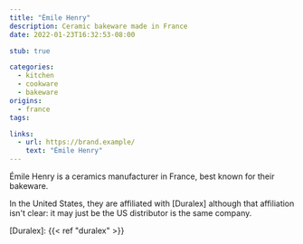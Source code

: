 ```yaml
---
title: "Émile Henry"
description: Ceramic bakeware made in France
date: 2022-01-23T16:32:53-08:00

stub: true

categories:
  - kitchen
  - cookware
  - bakeware
origins:
  - france
tags:

links:
  - url: https://brand.example/
    text: "Émile Henry"
---
```


Émile Henry is a ceramics manufacturer in France, best known for their bakeware.

In the United States, they are affiliated with [Duralex] although that
affiliation isn't clear: it may just be the US distributor is the same company.

[Duralex]: {{< ref "duralex" >}}
